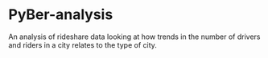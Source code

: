 # PyBer-analysis
An analysis of rideshare data looking at how trends in the number of drivers and riders in a city relates to the type of city.
